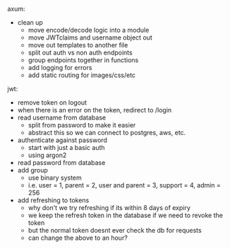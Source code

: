 axum:
 - clean up
   - move encode/decode logic into a module
   - move JWTclaims and username object out
   - move out templates to another file
   - split out auth vs non auth endpoints
   - group endpoints together in functions
   - add logging for errors
   - add static routing for images/css/etc

jwt:
 - remove token on logout
 - when there is an error on the token, redirect to /login
 - read username from database
    - split from password to make it easier
    - abstract this so we can connect to postgres, aws, etc.
 - authenticate against password
    - start with just a basic auth
    - using argon2
 - read password from database
 - add group
    - use binary system
    - i.e. user = 1, parent = 2, user and parent = 3, support = 4, admin = 256
 - add refreshing to tokens
    - why don't we try refreshing if its within 8 days of expiry
    - we keep the refresh token in the database if we need to revoke the token
    - but the normal token doesnt ever check the db for requests
    - can change the above to an hour?